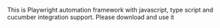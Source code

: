 This is Playwright automation framework with javascript, type script and cucumber integration support. Please download and use it
